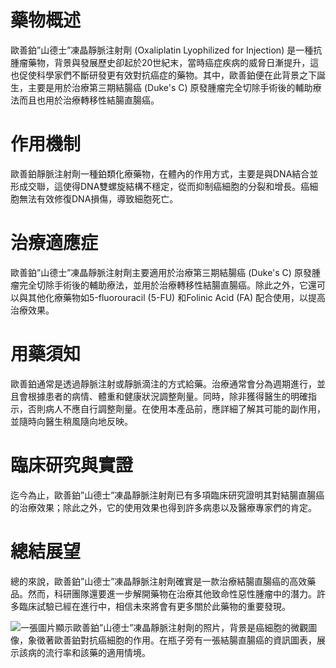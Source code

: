 # 藥物概述

歐善鉑”山德士”凍晶靜脈注射劑 (Oxaliplatin Lyophilized for Injection) 是一種抗腫瘤藥物，背景與發展歷史卻起於20世紀末，當時癌症疾病的威脅日漸提升，這也促使科學家們不斷研發更有效對抗癌症的藥物。其中，歐善鉑便在此背景之下誕生，主要是用於治療第三期結腸癌 (Duke's C) 原發腫瘤完全切除手術後的輔助療法而且也用於治療轉移性結腸直腸癌。

# 作用機制

歐善鉑靜脈注射劑一種鉑類化療藥物，在體內的作用方式，主要是與DNA結合並形成交聯，這使得DNA雙螺旋結構不穩定，從而抑制癌細胞的分裂和增長。癌細胞無法有效修復DNA損傷，導致細胞死亡。

# 治療適應症

歐善鉑”山德士”凍晶靜脈注射劑主要適用於治療第三期結腸癌 (Duke's C) 原發腫瘤完全切除手術後的輔助療法，並用於治療轉移性結腸直腸癌。除此之外，它還可以與其他化療藥物如5-fluorouracil (5-FU) 和Folinic Acid (FA) 配合使用，以提高治療效果。

# 用藥須知

歐善鉑通常是透過靜脈注射或靜脈滴注的方式給藥。治療通常會分為週期進行，並且會根據患者的病情、體重和健康狀況調整劑量。同時，除非獲得醫生的明確指示，否則病人不應自行調整劑量。在使用本產品前，應詳細了解其可能的副作用，並隨時向醫生稍風隨向地反映。

# 臨床研究與實證

迄今為止，歐善鉑”山德士”凍晶靜脈注射劑已有多項臨床研究證明其對結腸直腸癌的治療效果；除此之外，它的使用效果也得到許多病患以及醫療專家們的肯定。

# 總結展望

總的來說，歐善鉑”山德士”凍晶靜脈注射劑確實是一款治療結腸直腸癌的高效藥品。然而，科研團隊還要進一步解開藥物在治療其他致命性惡性腫瘤中的潛力。許多臨床試驗已經在進行中，相信未來將會有更多關於此藥物的重要發現。

![一張圖片顯示歐善鉑”山德士”凍晶靜脈注射劑的照片，背景是癌細胞的微觀圖像，象徵著歐善鉑對抗癌細胞的作用。在瓶子旁有一張結腸直腸癌的資訊圖表，展示該病的流行率和該藥的適用情境。](https://i.imgur.com/vypn2pT.jpeg)